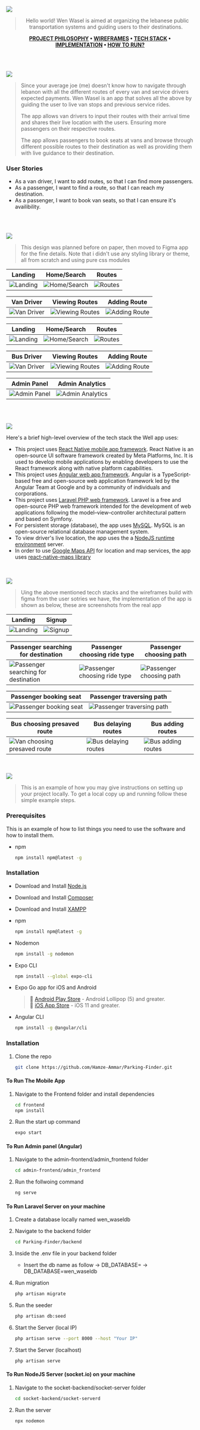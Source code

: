<img src="./readme/title1.svg"/>

<div align="center">

> Hello world! Wen Wasel is aimed at organizing the lebanese public transportation systems and guiding users to their destinations.  

**[PROJECT PHILOSOPHY](https://github.com/julescript/well_app#-project-philosophy) • [WIREFRAMES](https://github.com/julescript/well_app#-wireframes) • [TECH STACK](https://github.com/julescript/well_app#-tech-stack) • [IMPLEMENTATION](https://github.com/julescript/well_app#-impplementation) • [HOW TO RUN?](https://github.com/julescript/well_app#-how-to-run)**

</div>

<br><br>


<img src="./readme/title2.svg"/>

> Since your average joe (me) doesn't know how to navigate through lebanon with all the different routes of every van and service drivers expected payments. Wen Wasel is an app that solves all the above by guiding the user to live van stops and previous service rides.
> 
> The app allows van drivers to input their routes with their arrival time and shares their live location with the users. Ensuring more passengers on their respective routes.
>
> The app allows passengers to book seats at vans and browse through different possible routes to their destination as well as providing them with live guidance to their destination.

### User Stories
- As a van driver, I want to add routes, so that I can find more passengers.
- As a passenger, I want to find a route, so that I can reach my destination.
- As a passenger, I want to book van seats, so that I can ensure it's availibility.

<br><br>

<img src="./readme/title3.svg"/>

> This design was planned before on paper, then moved to Figma app for the fine details.
Note that i didn't use any styling library or theme, all from scratch and using pure css modules

| Landing  | Home/Search  | Routes  |
| -----| -----| -----|
| ![Landing](https://github.com/ali-ismail02/wen-wasel/blob/main/demo/wireframes/Landing.png) | ![Home/Search](https://github.com/ali-ismail02/wen-wasel/blob/main/demo/wireframes/Main_passenger.png) | ![Routes](https://github.com/ali-ismail02/wen-wasel/blob/main/demo/wireframes/Expanded_Passenger.png) |

| Van Driver  | Viewing Routes  | Adding Route  |
| -----| -----| -----|
| ![Van Driver](https://github.com/ali-ismail02/wen-wasel/blob/main/demo/wireframes/Main%20(van).png) | ![Viewing Routes](https://github.com/ali-ismail02/wen-wasel/blob/main/demo/wireframes/Expanded%20(van).png) | ![Adding Route](https://github.com/ali-ismail02/wen-wasel/blob/main/demo/wireframes/Adding%20Route.png) |

| Landing  | Home/Search  | Routes  |
| -----| -----| -----|
| ![Landing](https://github.com/ali-ismail02/wen-wasel/blob/main/demo/mockups/Landing.png) | ![Home/Search](https://github.com/ali-ismail02/wen-wasel/blob/main/demo/mockups/Main%20npassenger.png) | ![Routes](https://github.com/ali-ismail02/wen-wasel/blob/main/demo/mockups/Expanded%20Passenger.png) |

| Bus Driver  | Viewing Routes  | Adding Route  |
| -----| -----| -----|
| ![Van Driver](https://github.com/ali-ismail02/wen-wasel/blob/main/demo/mockups/Main%20(van).png) | ![Viewing Routes](https://github.com/ali-ismail02/wen-wasel/blob/main/demo/mockups/Expanded%20(van).png) | ![Adding Route](https://github.com/ali-ismail02/wen-wasel/blob/main/demo/mockups/Adding%20Route.png) |

| Admin Panel  | Admin Analytics  |
| -----| -----|
| ![Admin Panel](https://github.com/ali-ismail02/wen-wasel/blob/main/demo/mockups/admin_panel.png) | ![Admin Analytics](https://github.com/ali-ismail02/wen-wasel/blob/main/demo/mockups/admin_analytics.png) |

<br><br>

<img src="./readme/title4.svg"/>

Here's a brief high-level overview of the tech stack the Well app uses:

- This project uses [React Native mobile app framework](https://reactnative.dev/). React Native is an open-source UI software framework created by Meta Platforms, Inc. It is used to develop mobile applications by enabling developers to use the React framework along with native platform capabilities.
- This project uses [Angular web app framework](https://angular.io/). Angular is a TypeScript-based free and open-source web application framework led by the Angular Team at Google and by a community of individuals and corporations.
- This project uses [Laravel PHP web framework](https://laravel.com/). Laravel is a free and open-source PHP web framework intended for the development of web applications following the model–view–controller architectural pattern and based on Symfony.
- For persistent storage (database), the app uses [MySQL](https://www.mysql.com/). MySQL is an open-source relational database management system.
- To view driver's live location, the app uses the a [NodeJS runtime environment](https://nodejs.org/en/) server.
- In order to use [Google Maps API](https://developers.google.com/maps) for location and map services, the app uses [react-native-maps library](https://github.com/react-native-maps/react-native-maps)



<br><br>
<img src="./readme/title5.svg"/>

> Uing the above mentioned tecch stacks and the wireframes build with figma from the user sotries we have, the implementation of the app is shown as below, these are screenshots from the real app

| Landing | Signup | 
| ---|---|
| ![Landing](https://github.com/ali-ismail02/wen-wasel/blob/main/demo/implementations/login.jpg) | ![Signup](https://github.com/ali-ismail02/wen-wasel/blob/main/demo/implementations/signup.jpg) |

| Passenger searching for destination | Passenger choosing ride type | Passenger choosing path |
|---|--- |---|
| ![Passenger searching for destination](https://github.com/ali-ismail02/wen-wasel/blob/main/demo/implementations/searching.gif) | ![Passenger choosing ride type](https://github.com/ali-ismail02/wen-wasel/blob/main/demo/implementations/choosing-ride-type.gif) | ![Passenger choosing path](https://github.com/ali-ismail02/wen-wasel/blob/main/demo/implementations/choosing-path.gif) |

| Passenger booking seat | Passenger traversing path |
|---|---|
| ![Passenger booking seat](https://github.com/ali-ismail02/wen-wasel/blob/main/demo/implementations/booking-seat.gif) | ![Passenger traversing path](https://github.com/ali-ismail02/wen-wasel/blob/main/demo/implementations/traversing-route.gif) |

| Bus choosing presaved route | Bus delaying routes | Bus adding routes |
|---|--- |---|
| ![Van choosing presaved route](https://github.com/ali-ismail02/wen-wasel/blob/main/demo/implementations/choosing-route.gif) | ![Bus delaying routes](https://github.com/ali-ismail02/wen-wasel/blob/main/demo/implementations/delaying-routes.gif) | ![Bus adding routes](https://github.com/ali-ismail02/wen-wasel/blob/main/demo/implementations/adding-route.gif) |

<br><br>
<img src="./readme/title6.svg"/>


> This is an example of how you may give instructions on setting up your project locally.
To get a local copy up and running follow these simple example steps.

### Prerequisites

This is an example of how to list things you need to use the software and how to install them.
* npm
  ```sh
  npm install npm@latest -g
  ```

### Installation

- Download and Install [Node.js](https://nodejs.org/en/)
- Download and Install [Composer](https://getcomposer.org/download/)
- Download and Install [XAMPP](https://www.apachefriends.org/download.html)

- npm
  ```sh
  npm install npm@latest -g
  ```
- Nodemon
  ```sh
  npm install -g nodemon
  ```
- Expo CLI
  ```sh
  npm install --global expo-cli
  ```
- Expo Go app for iOS and Android
  > 🤖 [Android Play Store](https://play.google.com/store/apps/details?id=host.exp.exponent) - Android Lollipop (5) and greater.  
  > 🍎 [iOS App Store](https://apps.apple.com/app/expo-go/id982107779) - iOS 11 and greater.
- Angular CLI
  ```sh
  npm install -g @angular/cli 
  ```

### Installation

1. Clone the repo

   ```sh
   git clone https://github.com/Hamze-Ammar/Parking-Finder.git
   ```

#### To Run The Mobile App

1. Navigate to the Frontend folder and install dependencies
   ```sh
   cd frontend
   npm install
   ```
2. Run the start up command
   ```sh
   expo start
   ```

#### To Run Admin panel (Angular)

1. Navigate to the admin-frontend/admin_frontend folder
   ```sh
   cd admin-frontend/admin_frontend
   ```
2. Run the follwoing command
   ```sh
   ng serve
   ```

#### To Run Laravel Server on your machine

1. Create a database locally named wen_waseldb

2. Navigate to the backend folder
   ```sh
   cd Parking-Finder/backend
   ```
3. Inside the .env file in your backend folder
   - Insert the db name as follow -> DB_DATABASE= -> DB_DATABASE=wen_waseldb
4. Run migration
   ```sh
   php artisan migrate
   ```
5. Run the seeder
   ```sh
   php artisan db:seed
   ```
6. Start the Server (local IP)
   ```sh
   php artisan serve --port 8000 --host "Your IP"
   ```
7. Start the Server (localhost)
   ```sh
   php artisan serve
   ```

#### To Run NodeJS Server (socket.io) on your machine

1. Navigate to the socket-backend/socket-server folder
   ```sh
   cd socket-backend/socket-serverd
   ```
2. Run the server
   ```sh
   npx nodemon
   ```